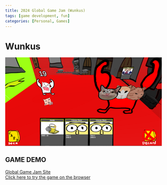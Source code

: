 ```yaml
---
title: 2024 Global Game Jam (Wunkus)
tags: [game development, fun]
categories: [Personal, Games]
---
```


# Wunkus
![](/assets/images/GlobalGameJam2024.png)

## GAME DEMO
<a href="https://globalgamejam.org/games/2024/wunkus-gyatt-fanum-taxed-and-skibidi-ohiohell-adventure-2"> Global Game Jam Site </a>
<br>
<a href="https://tanzhenxiong404.itch.io/through-the-ages-2019"> Click here to try the game on the browser </a>
